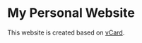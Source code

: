 # My Personal Website

This website is created based on [vCard](https://github.com/codewithsadee/vcard-personal-portfolio).